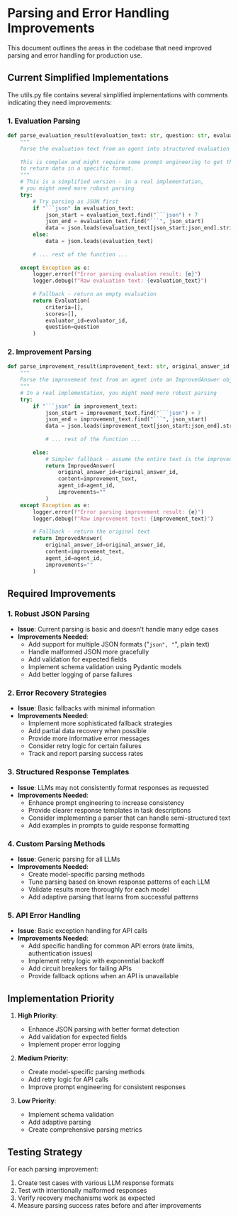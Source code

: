# Parsing and Error Handling Improvements

This document outlines the areas in the codebase that need improved parsing and error handling for production use.

## Current Simplified Implementations

The utils.py file contains several simplified implementations with comments indicating they need improvements:

### 1. Evaluation Parsing

```python
def parse_evaluation_result(evaluation_text: str, question: str, evaluator_id: str) -> Evaluation:
    """
    Parse the evaluation text from an agent into structured evaluation data.
    
    This is complex and might require some prompt engineering to get the agent
    to return data in a specific format.
    """
    # This is a simplified version - in a real implementation, 
    # you might need more robust parsing
    try:
        # Try parsing as JSON first
        if "```json" in evaluation_text:
            json_start = evaluation_text.find("```json") + 7
            json_end = evaluation_text.find("```", json_start)
            data = json.loads(evaluation_text[json_start:json_end].strip())
        else:
            data = json.loads(evaluation_text)
        
        # ... rest of the function ...
    
    except Exception as e:
        logger.error(f"Error parsing evaluation result: {e}")
        logger.debug(f"Raw evaluation text: {evaluation_text}")
        
        # Fallback - return an empty evaluation
        return Evaluation(
            criteria=[],
            scores=[],
            evaluator_id=evaluator_id,
            question=question
        )
```

### 2. Improvement Parsing

```python
def parse_improvement_result(improvement_text: str, original_answer_id: str, agent_id: str) -> ImprovedAnswer:
    """
    Parse the improvement text from an agent into an ImprovedAnswer object.
    """
    # In a real implementation, you might need more robust parsing
    try:
        if "```json" in improvement_text:
            json_start = improvement_text.find("```json") + 7
            json_end = improvement_text.find("```", json_start)
            data = json.loads(improvement_text[json_start:json_end].strip())
            
            # ... rest of the function ...
            
        else:
            # Simpler fallback - assume the entire text is the improved answer
            return ImprovedAnswer(
                original_answer_id=original_answer_id,
                content=improvement_text,
                agent_id=agent_id,
                improvements=""
            )
    except Exception as e:
        logger.error(f"Error parsing improvement result: {e}")
        logger.debug(f"Raw improvement text: {improvement_text}")
        
        # Fallback - return the original text
        return ImprovedAnswer(
            original_answer_id=original_answer_id,
            content=improvement_text,
            agent_id=agent_id,
            improvements=""
        )
```

## Required Improvements

### 1. Robust JSON Parsing

- **Issue**: Current parsing is basic and doesn't handle many edge cases
- **Improvements Needed**:
  - Add support for multiple JSON formats ("```json", "```", plain text)
  - Handle malformed JSON more gracefully
  - Add validation for expected fields
  - Implement schema validation using Pydantic models
  - Add better logging of parse failures

### 2. Error Recovery Strategies

- **Issue**: Basic fallbacks with minimal information
- **Improvements Needed**:
  - Implement more sophisticated fallback strategies
  - Add partial data recovery when possible
  - Provide more informative error messages
  - Consider retry logic for certain failures
  - Track and report parsing success rates

### 3. Structured Response Templates

- **Issue**: LLMs may not consistently format responses as requested
- **Improvements Needed**:
  - Enhance prompt engineering to increase consistency
  - Provide clearer response templates in task descriptions
  - Consider implementing a parser that can handle semi-structured text
  - Add examples in prompts to guide response formatting

### 4. Custom Parsing Methods

- **Issue**: Generic parsing for all LLMs
- **Improvements Needed**:
  - Create model-specific parsing methods
  - Tune parsing based on known response patterns of each LLM
  - Validate results more thoroughly for each model
  - Add adaptive parsing that learns from successful patterns

### 5. API Error Handling

- **Issue**: Basic exception handling for API calls
- **Improvements Needed**:
  - Add specific handling for common API errors (rate limits, authentication issues)
  - Implement retry logic with exponential backoff
  - Add circuit breakers for failing APIs
  - Provide fallback options when an API is unavailable

## Implementation Priority

1. **High Priority**:
   - Enhance JSON parsing with better format detection
   - Add validation for expected fields
   - Implement proper error logging

2. **Medium Priority**:
   - Create model-specific parsing methods
   - Add retry logic for API calls
   - Improve prompt engineering for consistent responses

3. **Low Priority**:
   - Implement schema validation
   - Add adaptive parsing
   - Create comprehensive parsing metrics

## Testing Strategy

For each parsing improvement:

1. Create test cases with various LLM response formats
2. Test with intentionally malformed responses
3. Verify recovery mechanisms work as expected
4. Measure parsing success rates before and after improvements 